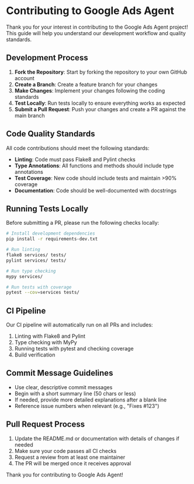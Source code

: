 # Contributing to Google Ads Agent

Thank you for your interest in contributing to the Google Ads Agent project! This guide will help you understand our development workflow and quality standards.

## Development Process

1. **Fork the Repository**: Start by forking the repository to your own GitHub account
2. **Create a Branch**: Create a feature branch for your changes
3. **Make Changes**: Implement your changes following the coding standards
4. **Test Locally**: Run tests locally to ensure everything works as expected
5. **Submit a Pull Request**: Push your changes and create a PR against the main branch

## Code Quality Standards

All code contributions should meet the following standards:

- **Linting**: Code must pass Flake8 and Pylint checks
- **Type Annotations**: All functions and methods should include type annotations
- **Test Coverage**: New code should include tests and maintain >90% coverage
- **Documentation**: Code should be well-documented with docstrings

## Running Tests Locally

Before submitting a PR, please run the following checks locally:

```bash
# Install development dependencies
pip install -r requirements-dev.txt

# Run linting
flake8 services/ tests/
pylint services/ tests/

# Run type checking
mypy services/

# Run tests with coverage
pytest --cov=services tests/
```

## CI Pipeline

Our CI pipeline will automatically run on all PRs and includes:

1. Linting with Flake8 and Pylint
2. Type checking with MyPy
3. Running tests with pytest and checking coverage
4. Build verification

## Commit Message Guidelines

- Use clear, descriptive commit messages
- Begin with a short summary line (50 chars or less)
- If needed, provide more detailed explanations after a blank line
- Reference issue numbers when relevant (e.g., "Fixes #123")

## Pull Request Process

1. Update the README.md or documentation with details of changes if needed
2. Make sure your code passes all CI checks
3. Request a review from at least one maintainer
4. The PR will be merged once it receives approval

Thank you for contributing to Google Ads Agent! 